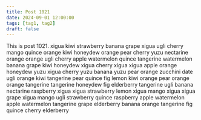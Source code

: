 ```yaml
---
title: Post 1021
date: 2024-09-01 12:00:00
tags: [tag1, tag2]
draft: false
---
```

This is post 1021.
xigua
kiwi
strawberry
banana
grape
xigua
ugli
cherry
mango
quince
orange
kiwi
honeydew
orange
pear
cherry
yuzu
nectarine
orange
orange
ugli
cherry
apple
watermelon
quince
tangerine
watermelon
banana
grape
kiwi
honeydew
xigua
cherry
xigua
xigua
apple
orange
honeydew
yuzu
xigua
cherry
yuzu
banana
yuzu
pear
orange
zucchini
date
ugli
orange
kiwi
tangerine
pear
quince
fig
lemon
kiwi
orange
pear
orange
orange
tangerine
tangerine
honeydew
fig
elderberry
tangerine
ugli
banana
nectarine
raspberry
xigua
xigua
strawberry
lemon
xigua
mango
xigua
xigua
grape
xigua
mango
ugli
strawberry
quince
raspberry
apple
watermelon
apple
watermelon
tangerine
grape
elderberry
banana
orange
tangerine
fig
quince
cherry
elderberry
